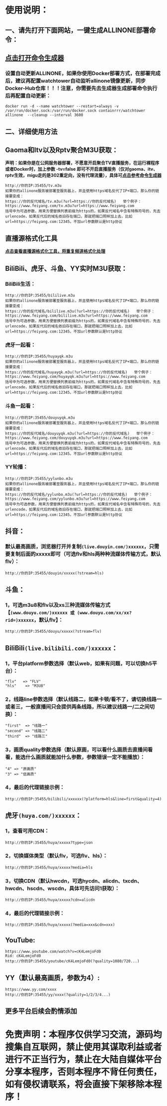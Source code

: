# **使用说明：**  
## 一、请先打开下面网站，一键生成ALLINONE部署命令：
## **[点击打开命令生成器](https://imgtool.v1.mk/allinone.html)**
### 设置自动更新ALLINONE，如果你使用Docker部署方式，在部署完成后，建议再配置watchtower自动监听allinone镜像更新，同步Docker-Hub仓库！！！注意，你需要先去生成器生成部署命令执行后再配置自动更新：
```
docker run -d --name watchtower --restart=always -v /var/run/docker.sock:/var/run/docker.sock containrrr/watchtower allinone  --cleanup --interval 3600
```
## 二、详细使用方法
## **Gaoma和Itv以及Rptv聚合M3U获取：**
**声明：如果你是在公网服务器部署，不愿意开启聚合TV直播服务，在运行裸程序或者Docker时，加上参数 -tv=false 即可不开启直播服务（仅对gaoma、itv、rptv生效，migu走的是302重定向，没有代理流量），具体可[点击参考命令生成器](https://imgtool.v1.mk/allinone.html)**
```
http://你的IP:35455/tv.m3u
如果你的allinone服务被部署至服务器上，并且使用https域名反代了IP+端口，那么你的链接要变成：
https://你的反代域名/tv.m3u(?url=https://你的反代域名)   举个例子：https://www.feiyang.com/tv.m3u?url=https://www.feiyang.com
括号中为可选参数，用来方便替换列表前缀为https的，如果反代域名中含有特殊符号的，先去urlencode，如果反代后的域名依旧存在端口，那就把端口照样加上去，比如url=https://feiyang.com:12345，不加url参数默认是http协议
```
## **直播源格式化工具**
**[点击查看直播源格式化工具，将重复频道格式化处理](https://hub.docker.com/r/yuexuangu/allinone_format)**
## **BiliBili、虎牙、斗鱼、YY实时M3U获取：**
### BiliBili生活：
```
http://你的IP:35455/bililive.m3u
如果你的allinone服务被部署至服务器上，并且使用https域名反代了IP+端口，那么你的链接要变成：
https://你的反代域名/bililive.m3u(?url=https://你的反代域名)   举个例子：https://www.feiyang.com/bililive.m3u?url=https://www.feiyang.com
括号中为可选参数，用来方便替换列表前缀为https的，如果反代域名中含有特殊符号的，先去urlencode，如果反代后的域名依旧存在端口，那就把端口照样加上去，比如url=https://feiyang.com:12345，不加url参数默认是http协议
```
### 虎牙一起看：
```
http://你的IP:35455/huyayqk.m3u
如果你的allinone服务被部署至服务器上，并且使用https域名反代了IP+端口，那么你的链接要变成：
https://你的反代域名/huyayqk.m3u(?url=https://你的反代域名)   举个例子：https://www.feiyang.com/huyayqk.m3u?url=https://www.feiyang.com
括号中为可选参数，用来方便替换列表前缀为https的，如果反代域名中含有特殊符号的，先去urlencode，如果反代后的域名依旧存在端口，那就把端口照样加上去，比如url=https://feiyang.com:12345，不加url参数默认是http协议
```
### 斗鱼一起看：
```
http://你的IP:35455/douyuyqk.m3u
如果你的allinone服务被部署至服务器上，并且使用https域名反代了IP+端口，那么你的链接要变成：
https://你的反代域名/douyuyqk.m3u(?url=https://你的反代域名)   举个例子：https://www.feiyang.com/douyuyqk.m3u?url=https://www.feiyang.com
括号中为可选参数，用来方便替换列表前缀为https的，如果反代域名中含有特殊符号的，先去urlencode，如果反代后的域名依旧存在端口，那就把端口照样加上去，比如url=https://feiyang.com:12345，不加url参数默认是http协议
```
### YY轮播：
```
http://你的IP:35455/yylunbo.m3u
如果你的allinone服务被部署至服务器上，并且使用https域名反代了IP+端口，那么你的链接要变成：
https://你的反代域名/yylunbo.m3u(?url=https://你的反代域名)   举个例子：https://www.feiyang.com/yylunbo.m3u?url=https://www.feiyang.com
括号中为可选参数，用来方便替换列表前缀为https的，如果反代域名中含有特殊符号的，先去urlencode，如果反代后的域名依旧存在端口，那就把端口照样加上去，比如url=https://feiyang.com:12345，不加url参数默认是http协议
```
## **抖音：**
### 默认最高画质，浏览器打开并复制`(live.douyin.com/)xxxxxx`，只需要复制后面的xxxxx即可（可选flv和hls两种种流媒体传输方式，默认flv）：
```
http://你的IP:35455/douyin/xxxxx(?stream=hls)
```
## **斗鱼：**
### 1，可选m3u8和flv以及xs三种流媒体传输方式【`(www.douyu.com/)xxxxxx 或 (www.douyu.com/xx/xx?rid=)xxxxxx`，默认flv】：
```
http://你的IP:35455/douyu/xxxxx(?stream=flv)
```
## **BiliBili`(live.bilibili.com/)xxxxxx`：**
### 1，平台platform参数选择（默认web，如果有问题，可以切换h5平台）：
```
"flv"   => "FLV"
"hls"    => "M3U8"
```
### 2，线路line参数选择（默认线路二，如果卡顿/看不了，请切换线路一或者三，一般直播间只会提供两条线路，所以建议线路一/二之间切换）：
```
"first"  => "线路一"
"second" => "线路二"
"third"  => "线路三"
```
### 3，画质quality参数选择（默认原画，可以看什么画质去直播间看看，能选什么画质就能加什么参数，参数错误一定不能播放）：
```
"4" => "原画质"
"3" => "低画质"
```
### 4，最后的代理链接示例：
```
http://你的IP:35455/bilibili/xxxxxx(?platform=hls&line=first&quality=4)
```
## **虎牙`(huya.com/)xxxxxx`：**  
### 1，查看可用CDN：
```
http://你的IP:35455/huya/xxxxx?type=json
```
### 2，切换媒体类型（默认flv，可选flv、hls）： 
```
http://你的IP:35455/huya/xxxxx?media=hls
```
### 3，切换CDN（默认hwcdn，可选hycdn、alicdn、txcdn、hwcdn、hscdn、wscdn，具体可先访问1获取）：
```
http://你的IP:35455/huya/xxxxx?cdn=alicdn
```
### 4，最后的代理链接示例：
```
http://你的IP:35455/huya/xxxxx(?media=xxx&cdn=xxx)
```
## **YouTube:**
```
https://www.youtube.com/watch?v=cK4LemjoFd0
Rid: cK4LemjoFd0
http://你的IP:35455/youtube/cK4LemjoFd0(?quality=1080/720...)
```
## **YY（默认最高画质，参数为4）:**
```
https://www.yy.com/xxxx
http://你的IP:35455/yy/xxxx(?quality=1/2/3/4...)
```
## 更多平台后续会酌情添加
# 免责声明：本程序仅供学习交流，源码均搜集自互联网，禁止使用其谋取利益或者进行不正当行为，禁止在大陆自媒体平台分享本程序，否则本程序不背任何责任，如有侵权请联系，将会直接下架移除本程序！
